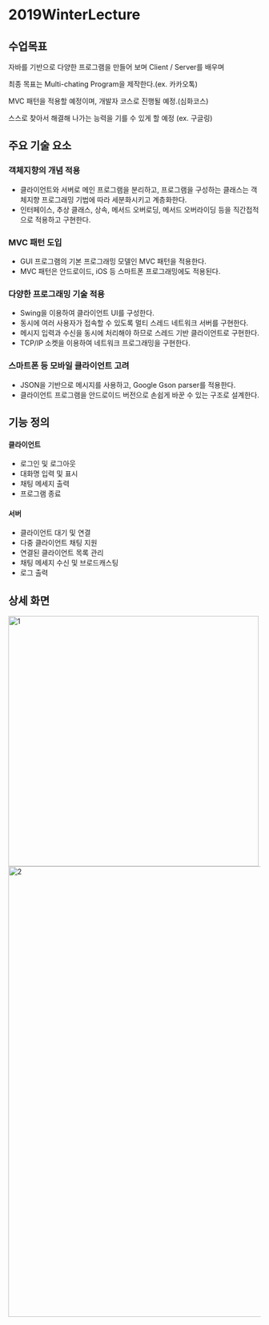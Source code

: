 # 2019WinterLecture

## 수업목표 

자바를 기반으로 다양한 프로그램을 만들어 보며 Client / Server를 배우며

최종 목표는 Multi-chating Program을 제작한다.(ex. 카카오톡) 

MVC 패턴을 적용할 예정이며, 개발자 코스로 진행될 예정.(심화코스)

스스로 찾아서 해결해 나가는 능력을 기를 수 있게 할 예정 (ex. 구글링)


## 주요 기술 요소

### 객체지향의 개념 적용 
* 클라이언트와 서버로 메인 프로그램을 분리하고, 프로그램을 구성하는 클래스는 객 체지향 프로그래밍 기법에 따라 세분화시키고 계층화한다.
* 인터페이스, 추상 클래스, 상속, 메서드 오버로딩, 메서드 오버라이딩 등을 직간접적 으로 적용하고 구현한다.

### MVC 패턴 도입
* GUI 프로그램의 기본 프로그래밍 모델인 MVC 패턴을 적용한다.
* MVC 패턴은 안드로이드, iOS 등 스마트폰 프로그래밍에도 적용된다.

### 다양한 프로그래밍 기술 적용 
* Swing을 이용하여 클라이언트 UI를 구성한다.
* 동시에 여러 사용자가 접속할 수 있도록 멀티 스레드 네트워크 서버를 구현한다.
* 메시지 입력과 수신을 동시에 처리해야 하므로 스레드 기반 클라이언트로 구현한다.
* TCP/IP 소켓을 이용하여 네트워크 프로그래밍을 구현한다.

### 스마트폰 등 모바일 클라이언트 고려
* JSON을 기반으로 메시지를 사용하고, Google Gson parser를 적용한다.
* 클라이언트 프로그램을 안드로이드 버전으로 손쉽게 바꾼 수 있는 구조로 설계한다.


## 기능 정의 

#### 클라이언트
* 로그인 및 로그아웃
* 대화명 입력 및 표시
* 채팅 메세지 출력
* 프로그램 종료

#### 서버
* 클라이언트 대기 및 연결
* 다중 클라이언트 채팅 지원
* 연결된 클라이언트 목록 관리
* 채팅 메세지 수신 및 브로드캐스팅
* 로그 출력


## 상세 화면

<img width="500" alt="1" src="https://user-images.githubusercontent.com/67010327/103910307-06e38000-5148-11eb-9147-4c4194c5e953.png">
<img width="900" alt="2" src="https://user-images.githubusercontent.com/67010327/103910303-064ae980-5148-11eb-93a2-9862a83b1625.png">
